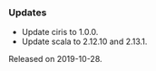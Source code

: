### Updates

- Update ciris to 1.0.0.
- Update scala to 2.12.10 and 2.13.1.

Released on 2019-10-28.
